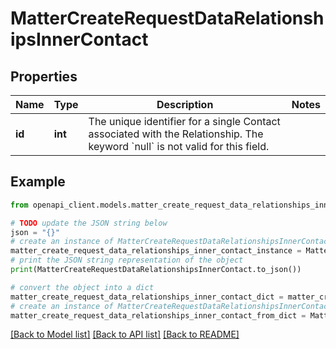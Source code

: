 # MatterCreateRequestDataRelationshipsInnerContact


## Properties

Name | Type | Description | Notes
------------ | ------------- | ------------- | -------------
**id** | **int** | The unique identifier for a single Contact associated with the Relationship. The keyword &#x60;null&#x60; is not valid for this field. | 

## Example

```python
from openapi_client.models.matter_create_request_data_relationships_inner_contact import MatterCreateRequestDataRelationshipsInnerContact

# TODO update the JSON string below
json = "{}"
# create an instance of MatterCreateRequestDataRelationshipsInnerContact from a JSON string
matter_create_request_data_relationships_inner_contact_instance = MatterCreateRequestDataRelationshipsInnerContact.from_json(json)
# print the JSON string representation of the object
print(MatterCreateRequestDataRelationshipsInnerContact.to_json())

# convert the object into a dict
matter_create_request_data_relationships_inner_contact_dict = matter_create_request_data_relationships_inner_contact_instance.to_dict()
# create an instance of MatterCreateRequestDataRelationshipsInnerContact from a dict
matter_create_request_data_relationships_inner_contact_from_dict = MatterCreateRequestDataRelationshipsInnerContact.from_dict(matter_create_request_data_relationships_inner_contact_dict)
```
[[Back to Model list]](../README.md#documentation-for-models) [[Back to API list]](../README.md#documentation-for-api-endpoints) [[Back to README]](../README.md)


